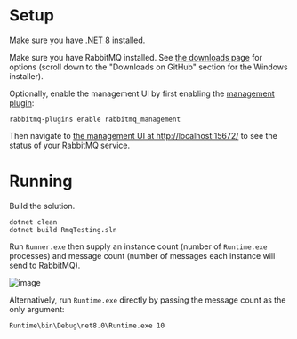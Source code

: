 # Setup

Make sure you have [.NET 8](https://dotnet.microsoft.com/en-us/download/dotnet/8.0) installed.

Make sure you have RabbitMQ installed. See [the downloads page](https://www.rabbitmq.com/download.html) for options (scroll down to the "Downloads on GitHub" section for the Windows installer).

Optionally, enable the management UI by first enabling the [management plugin](https://www.rabbitmq.com/management.html):

```console
rabbitmq-plugins enable rabbitmq_management
```

Then navigate to [the management UI at http://localhost:15672/](http://localhost:15672/) to see the status of your RabbitMQ service.

# Running

Build the solution.

```console
dotnet clean
dotnet build RmqTesting.sln
```

Run `Runner.exe` then supply an instance count (number of `Runtime.exe` processes) and message count (number of messages each instance will send to RabbitMQ).

![image](https://github.com/methvind/RmqTesting/assets/18388333/b5c7fc88-f4f3-4b32-97ef-e0ad6d242fd6)

Alternatively, run `Runtime.exe` directly by passing the message count as the only argument:

```console
Runtime\bin\Debug\net8.0\Runtime.exe 10
```
